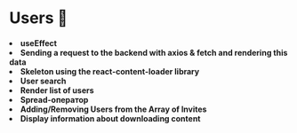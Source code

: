 <h1> Users 👥

<h4>
<li>useEffect
<li>Sending a request to the backend with axios & fetch and rendering this data
<li>Skeleton using the react-content-loader library
<li>User search
<li>Render list of users
<li>Spread-оператор
<li>Adding/Removing Users from the Array of Invites
<li>Display information about downloading content
